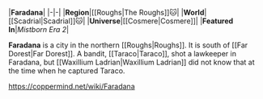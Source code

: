 |**Faradana**|
|-|-|
|**Region**|[[Roughs\|The Roughs]]🐱︎|
|**World**|[[Scadrial\|Scadrial]]🐱︎|
|**Universe**|[[Cosmere\|Cosmere]]|
|**Featured In**|*Mistborn Era 2*|

**Faradana** is a city in the northern [[Roughs\|Roughs]]. It is south of [[Far Dorest\|Far Dorest]].
A bandit, [[Taraco\|Taraco]], shot a lawkeeper in Faradana, but [[Waxillium Ladrian\|Waxillium Ladrian]] did not know that at the time when he captured Taraco.



https://coppermind.net/wiki/Faradana